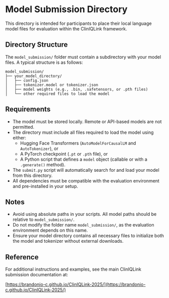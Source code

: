 # Model Submission Directory

This directory is intended for participants to place their local language model files for evaluation within the ClinIQLink framework.

## Directory Structure

The `model_submission/` folder must contain a subdirectory with your model files. A typical structure is as follows:

```
model_submission/
├── your_model_directory/
│   ├── config.json
│   ├── tokenizer.model or tokenizer.json
│   ├── model weights (e.g., .bin, .safetensors, or .pth files)
│   └── other required files to load the model
```

## Requirements

- The model must be stored locally. Remote or API-based models are not permitted.
- The directory must include all files required to load the model using either:
  - Hugging Face Transformers (`AutoModelForCausalLM` and `AutoTokenizer`), or
  - A PyTorch checkpoint (`.pt` or `.pth` file), or
  - A Python script that defines a `model` object (callable or with a `.generate()` method).
- The `submit.py` script will automatically search for and load your model from this directory.
- All dependencies must be compatible with the evaluation environment and pre-installed in your setup.

## Notes

- Avoid using absolute paths in your scripts. All model paths should be relative to `model_submission/`.
- Do not modify the folder name `model_submission/`, as the evaluation environment depends on this name.
- Ensure your model directory contains all necessary files to initialize both the model and tokenizer without external downloads.

## Reference

For additional instructions and examples, see the main ClinIQLink submission documentation at:

[https://brandonio-c.github.io/ClinIQLink-2025/](https://brandonio-c.github.io/ClinIQLink-2025/)
